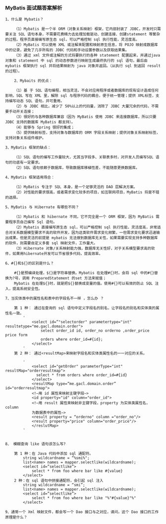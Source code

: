 ### MyBatis 面试题答案解析

    1、什么是 Mybatis？
    
        （1）Mybatis 是一个半 ORM（对象关系映射）框架，它内部封装了 JDBC，开发时只需要关注 SQL 语句本身，不需要花费精力去处理加载驱动、创建连接、创建statement 等繁杂的过程。程序员直接编写原生态 sql，可以严格控制 sql 执行性能，灵活度高。
        （2）MyBatis 可以使用 XML 或注解来配置和映射原生信息，将 POJO 映射成数据库中的记录，避免了几乎所有的 JDBC 代码和手动设置参数以及获取结果集。
        （3）通过 xml 文件或注解的方式将要执行的各种 statement 配置起来，并通过java 对象和 statement 中 sql 的动态参数进行映射生成最终执行的 sql 语句，最后由 mybatis 框架执行 sql 并将结果映射为 java 对象并返回。（从执行 sql 到返回 result 的过程）。
        
        2、Mybaits 的优点：
        
        （1）基 于 SQL 语句编程，相当灵活，不会对应用程序或者数据库的现有设计造成任何影响，SQL 写在 XML 里，解除 sql 与程序代码的耦合，便于统一管理；提供 XML标签，支持编写动态 SQL 语句，并可重用。
        （2）与 JDBC 相比，减少了 50%以上的代码量，消除了 JDBC 大量冗余的代码，不需要手动开关连接；
        （3）很好的与各种数据库兼容（因为 MyBatis 使用 JDBC 来连接数据库，所以只要JDBC 支持的数据库 MyBatis 都支持）。
        （4）能够与 Spring 很好的集成；
        （5）提供映射标签，支持对象与数据库的 ORM 字段关系映射；提供对象关系映射标签，支持对象关系组件维护。
        
    3、MyBatis 框架的缺点：
    
        （1）SQL 语句的编写工作量较大，尤其当字段多、关联表多时，对开发人员编写SQL 语句的功底有一定要求。
        （2）SQL 语句依赖于数据库，导致数据库移植性差，不能随意更换数据库。
        
    4、MyBatis 框架适用场合：
    
        （1）MyBatis 专注于 SQL 本身，是一个足够灵活的 DAO 层解决方案。
        （2）对性能的要求很高，或者需求变化较多的项目，如互联网项目，MyBatis 将是不错的选择。
        
    5、MyBatis 与 Hibernate 有哪些不同？
    
        （1）Mybatis 和 hibernate 不同，它不完全是一个 ORM 框架，因为 MyBatis 需要程序员自己编写 Sql 语句。
        （2）Mybatis 直接编写原生态 sql，可以严格控制 sql 执行性能，灵活度高，非常适合对关系数据模型要求不高的软件开发，因为这类软件需求变化频繁，一但需求变化要求迅速输出成果。但是灵活的前提是 mybatis 无法做到数据库无关性，如果需要实现支持多种数据库的软件，则需要自定义多套 sql 映射文件，工作量大。
        （3）Hibernate 对象/关系映射能力强，数据库无关性好，对于关系模型要求高的软件，如果用hibernate开发可以节省很多代码，提高效率。
        
    6、#{}和${}的区别是什么？
    
        #{}是预编译处理，${}是字符串替换。Mybatis 在处理#{}时，会将 sql 中的#{}替换为?号，调用 PreparedStatement 的set 方法来赋值；
        Mybatis 在处理${}时，就是把${}替换成变量的值。使用#{}可以有效的防止 SQL 注入，提高系统安全性。
        
    7、当实体类中的属性名和表中的字段名不一样 ，怎么办 ？
    
        第 1 种： 通过在查询的 sql 语句中定义字段名的别名，让字段名的别名和实体类的属性名一致。
            '
                <select id=”"selectorder" parametertype="int" resultetype="me.gacl.domain.order">
                    select order_id id, order_no orderno ,order_price price form
                    orders where order_id=#{id};
                </select>
            '
        第 2 种： 通过<resultMap>来映射字段名和实体类属性名的一一对应的关系。

            '
                <select id="getOrder" parameterType="int" resultMap="orderresultmap">
                  select * from orders where order_id=#{id}
                </select>
                <resultMap type=”me.gacl.domain.order” id="orderresultmap">
                <!–用 id 属性来映射主键字段–>
                <id property="id" column="order_id">
                <!–用 result 属性来映射非主键字段，property 为实体类属性名，column
                为数据表中的属性–>
                <result property = “orderno" column ="order_no"/>
                <result property="price" column="order_price"/>
                </reslutMap>
            '


    8、 模糊查询 like 语句该怎么写?
    
        第 1 种：在 Java 代码中添加 sql 通配符。
            string wildcardname = “%smi%";
            list<name> names = mapper.selectlike(wildcardname);
            <select id=”selectlike”>
                select * from foo where bar like #{value}
            </select>
        2 种：在 sql 语句中拼接通配符，会引起 sql 注入
            string wildcardname = “smi”;
            list<name> names = mapper.selectlike(wildcardname);
            <select id=”selectlike”>
                select * from foo where bar like "%"#{value}"%"
            </select>
            
    9、通常一个 Xml 映射文件，都会写一个 Dao 接口与之对应，请问，这个 Dao 接口的工作原理是什么？
    